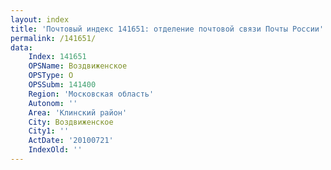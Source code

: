```yaml
---
layout: index
title: 'Почтовый индекс 141651: отделение почтовой связи Почты России'
permalink: /141651/
data:
    Index: 141651
    OPSName: Воздвиженское
    OPSType: О
    OPSSubm: 141400
    Region: 'Московская область'
    Autonom: ''
    Area: 'Клинский район'
    City: Воздвиженское
    City1: ''
    ActDate: '20100721'
    IndexOld: ''
---
```

